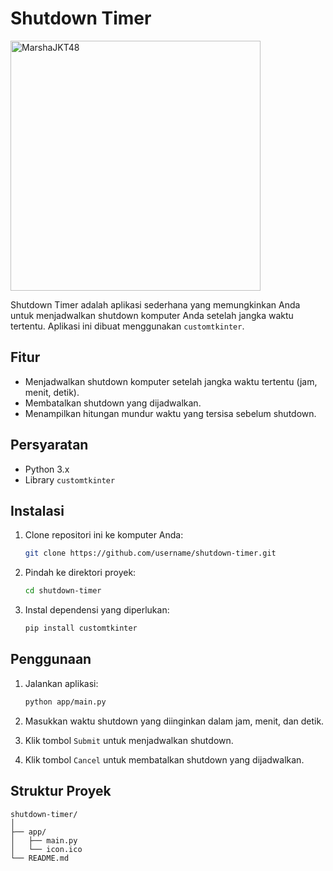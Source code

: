 # Shutdown Timer
<img src="https://media.discordapp.net/attachments/1286630989795430423/1322809734243422299/SIMPL_3.png?ex=67723a11&is=6770e891&hm=e3338e502fbf30e6791454f09643db0c76a7a2ce058e62883e1b4e22d1aafaef&=&format=webp&quality=lossless&width=142&height=142" alt="MarshaJKT48" width="400">

Shutdown Timer adalah aplikasi sederhana yang memungkinkan Anda untuk menjadwalkan shutdown komputer Anda setelah jangka waktu tertentu. Aplikasi ini dibuat menggunakan `customtkinter`.

## Fitur

- Menjadwalkan shutdown komputer setelah jangka waktu tertentu (jam, menit, detik).
- Membatalkan shutdown yang dijadwalkan.
- Menampilkan hitungan mundur waktu yang tersisa sebelum shutdown.

## Persyaratan

- Python 3.x
- Library `customtkinter`

## Instalasi

1. Clone repositori ini ke komputer Anda:

    ```bash
    git clone https://github.com/username/shutdown-timer.git
    ```

2. Pindah ke direktori proyek:

    ```bash
    cd shutdown-timer
    ```

3. Instal dependensi yang diperlukan:

    ```bash
    pip install customtkinter
    ```

## Penggunaan

1. Jalankan aplikasi:

    ```bash
    python app/main.py
    ```

2. Masukkan waktu shutdown yang diinginkan dalam jam, menit, dan detik.
3. Klik tombol `Submit` untuk menjadwalkan shutdown.
4. Klik tombol `Cancel` untuk membatalkan shutdown yang dijadwalkan.

## Struktur Proyek

```plaintext
shutdown-timer/
│
├── app/
│   ├── main.py
│   └── icon.ico
└── README.md
